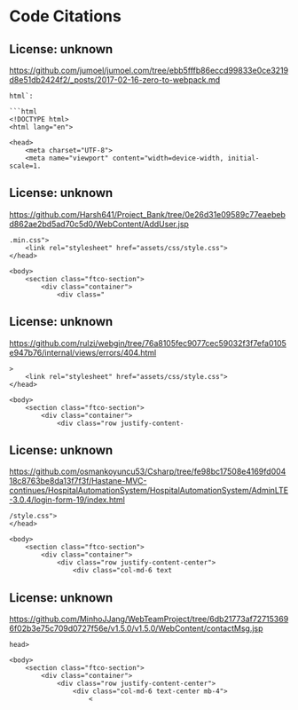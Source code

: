 # Code Citations

## License: unknown
https://github.com/jumoel/jumoel.com/tree/ebb5fffb86eccd99833e0ce3219d8e51db2424f2/_posts/2017-02-16-zero-to-webpack.md

```
html`:

```html
<!DOCTYPE html>
<html lang="en">

<head>
    <meta charset="UTF-8">
    <meta name="viewport" content="width=device-width, initial-scale=1.
```


## License: unknown
https://github.com/Harsh641/Project_Bank/tree/0e26d31e09589c77eaebebd862ae2bd5ad70c5d0/WebContent/AddUser.jsp

```
.min.css">
    <link rel="stylesheet" href="assets/css/style.css">
</head>

<body>
    <section class="ftco-section">
        <div class="container">
            <div class="
```


## License: unknown
https://github.com/rulzi/webgin/tree/76a8105fec9077cec59032f3f7efa0105e947b76/internal/views/errors/404.html

```
>
    <link rel="stylesheet" href="assets/css/style.css">
</head>

<body>
    <section class="ftco-section">
        <div class="container">
            <div class="row justify-content-
```


## License: unknown
https://github.com/osmankoyuncu53/Csharp/tree/fe98bc17508e4169fd00418c8763be8da13f7f3f/Hastane-MVC-continues/HospitalAutomationSystem/HospitalAutomationSystem/AdminLTE-3.0.4/login-form-19/index.html

```
/style.css">
</head>

<body>
    <section class="ftco-section">
        <div class="container">
            <div class="row justify-content-center">
                <div class="col-md-6 text
```


## License: unknown
https://github.com/MinhoJJang/WebTeamProject/tree/6db21773af727153696f02b3e75c709d0727f56e/v1.5.0/v1.5.0/WebContent/contactMsg.jsp

```
head>

<body>
    <section class="ftco-section">
        <div class="container">
            <div class="row justify-content-center">
                <div class="col-md-6 text-center mb-4">
                    <
```

